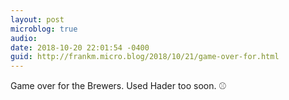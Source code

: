 ```yaml
---
layout: post
microblog: true
audio: 
date: 2018-10-20 22:01:54 -0400
guid: http://frankm.micro.blog/2018/10/21/game-over-for.html
---
```

Game over for the Brewers. Used Hader too soon. ⚾️
